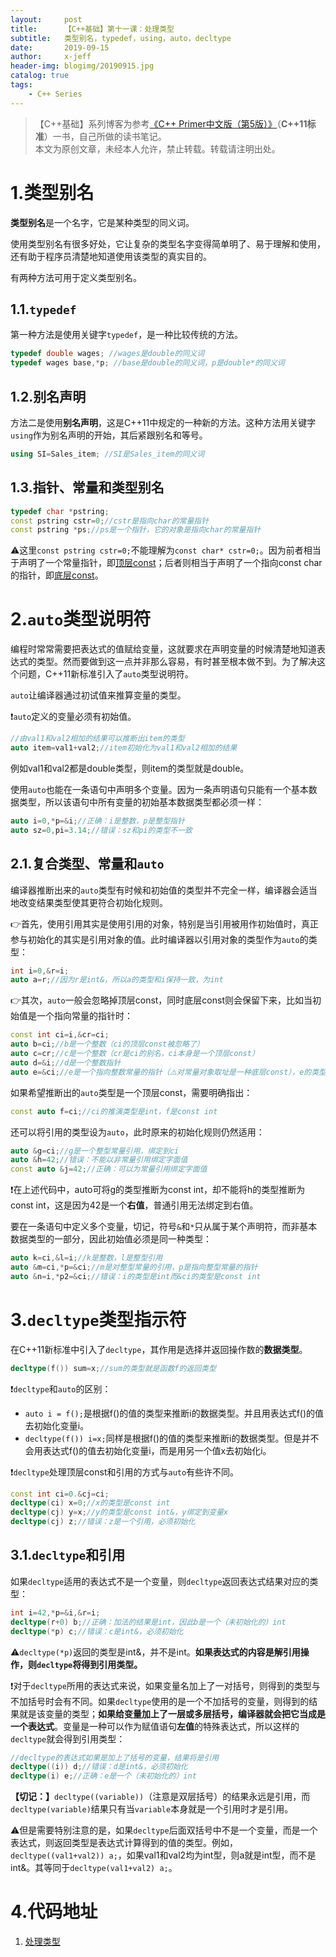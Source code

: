 ```yaml
---
layout:     post
title:      【C++基础】第十一课：处理类型
subtitle:   类型别名，typedef，using，auto，decltype
date:       2019-09-15
author:     x-jeff
header-img: blogimg/20190915.jpg
catalog: true
tags:
    - C++ Series
---
```

>【C++基础】系列博客为参考[《C++ Primer中文版（第5版）》](https://www.phei.com.cn/module/goods/wssd_content.jsp?bookid=37655)（**C++11标准**）一书，自己所做的读书笔记。  
>本文为原创文章，未经本人允许，禁止转载。转载请注明出处。

# 1.类型别名

**类型别名**是一个名字，它是某种类型的同义词。

使用类型别名有很多好处，它让复杂的类型名字变得简单明了、易于理解和使用，还有助于程序员清楚地知道使用该类型的真实目的。

有两种方法可用于定义类型别名。

## 1.1.`typedef`

第一种方法是使用关键字`typedef`，是一种比较传统的方法。

```c++
typedef double wages; //wages是double的同义词
typedef wages base,*p; //base是double的同义词，p是double*的同义词
```

## 1.2.别名声明

方法二是使用**别名声明**，这是C++11中规定的一种新的方法。这种方法用关键字`using`作为别名声明的开始，其后紧跟别名和等号。

```c++
using SI=Sales_item; //SI是Sales_item的同义词
```

## 1.3.指针、常量和类型别名

```c++
typedef char *pstring;
const pstring cstr=0;//cstr是指向char的常量指针
const pstring *ps;//ps是一个指针，它的对象是指向char的常量指针
```

⚠️这里`const pstring cstr=0;`不能理解为`const char* cstr=0;`。因为前者相当于声明了一个常量指针，即[顶层const](http://shichaoxin.com/2019/08/17/C++基础-第十课-const限定符/)；后者则相当于声明了一个指向const char的指针，即[底层const](http://shichaoxin.com/2019/08/17/C++基础-第十课-const限定符/)。

# 2.`auto`类型说明符

编程时常常需要把表达式的值赋给变量，这就要求在声明变量的时候清楚地知道表达式的类型。然而要做到这一点并非那么容易，有时甚至根本做不到。为了解决这个问题，C++11新标准引入了`auto`类型说明符。

`auto`让编译器通过初试值来推算变量的类型。

❗️`auto`定义的变量必须有初始值。

```c++
//由val1和val2相加的结果可以推断出item的类型
auto item=val1+val2;//item初始化为val1和val2相加的结果
```

例如val1和val2都是double类型，则item的类型就是double。

使用`auto`也能在一条语句中声明多个变量。因为一条声明语句只能有一个基本数据类型，所以该语句中所有变量的初始基本数据类型都必须一样：

```c++
auto i=0,*p=&i;//正确：i是整数，p是整型指针
auto sz=0,pi=3.14;//错误：sz和pi的类型不一致
```

## 2.1.复合类型、常量和`auto`

编译器推断出来的`auto`类型有时候和初始值的类型并不完全一样，编译器会适当地改变结果类型使其更符合初始化规则。

👉首先，使用引用其实是使用引用的对象，特别是当引用被用作初始值时，真正参与初始化的其实是引用对象的值。此时编译器以引用对象的类型作为`auto`的类型：

```c++
int i=0,&r=i;
auto a=r;//因为r是int&，所以a的类型和i保持一致，为int
```

👉其次，`auto`一般会忽略掉顶层const，同时底层const则会保留下来，比如当初始值是一个指向常量的指针时：

```c++
const int ci=i,&cr=ci;
auto b=ci;//b是一个整数（ci的顶层const被忽略了）
auto c=cr;//c是一个整数（cr是ci的别名，ci本身是一个顶层const）
auto d=&i;//d是一个整数指针
auto e=&ci;//e是一个指向整数常量的指针（⚠️对常量对象取址是一种底层const），e的类型为const int*，底层const被保留。
```

如果希望推断出的`auto`类型是一个顶层const，需要明确指出：

```c++
const auto f=ci;//ci的推演类型是int，f是const int
```

还可以将引用的类型设为`auto`，此时原来的初始化规则仍然适用：

```c++
auto &g=ci;//g是一个整型常量引用，绑定到ci
auto &h=42;//错误：不能以非常量引用绑定字面值
const auto &j=42;//正确：可以为常量引用绑定字面值
```

❗️在上述代码中，auto可将g的类型推断为const int，却不能将h的类型推断为const int，这是因为42是一个**右值**，普通引用无法绑定到右值。

要在一条语句中定义多个变量，切记，符号`&`和`*`只从属于某个声明符，而非基本数据类型的一部分，因此初始值必须是同一种类型：

```c++
auto k=ci,&l=i;//k是整数，l是整型引用
auto &m=ci,*p=&ci;//m是对整型常量的引用，p是指向整型常量的指针
auto &n=i,*p2=&ci;//错误：i的类型是int而&ci的类型是const int
```

# 3.`decltype`类型指示符

在C++11新标准中引入了`decltype`，其作用是选择并返回操作数的**数据类型**。

```c++
decltype(f()) sum=x;//sum的类型就是函数f的返回类型
```

❗️`decltype`和`auto`的区别：* `auto i = f();`是根据f()的值的类型来推断i的数据类型。并且用表达式f()的值去初始化变量i。* `decltype(f()) i=x;`同样是根据f()的值的类型来推断i的数据类型。但是并不会用表达式f()的值去初始化变量i，而是用另一个值x去初始化i。

❗️`decltype`处理顶层const和引用的方式与`auto`有些许不同。

```c++
const int ci=0.&cj=ci;
decltype(ci) x=0;//x的类型是const int
decltype(cj) y=x;//y的类型是const int&，y绑定到变量x
decltype(cj) z;//错误：z是一个引用，必须初始化
```

## 3.1.`decltype`和引用

如果`decltype`适用的表达式不是一个变量，则`decltype`返回表达式结果对应的类型：

```c++
int i=42,*p=&i,&r=i;
decltype(r+0) b;//正确：加法的结果是int，因此b是一个（未初始化的）int
decltype(*p) c;//错误：c是int&，必须初始化
```

⚠️`decltype(*p)`返回的类型是int&，并不是int。**如果表达式的内容是解引用操作，则`decltype`将得到引用类型。**

❗️对于`decltype`所用的表达式来说，如果变量名加上了一对括号，则得到的类型与不加括号时会有不同。如果`decltype`使用的是一个不加括号的变量，则得到的结果就是该变量的类型；**如果给变量加上了一层或多层括号，编译器就会把它当成是一个表达式**。变量是一种可以作为赋值语句**左值**的特殊表达式，所以这样的`decltype`就会得到引用类型：

```c++
//decltype的表达式如果是加上了括号的变量，结果将是引用
decltype((i)) d;//错误：d是int&，必须初始化
decltype(i) e;//正确：e是一个（未初始化的）int
```

**【切记：】**`decltype((variable))`（注意是双层括号）的结果永远是引用，而`decltype(variable)`结果只有当`variable`本身就是一个引用时才是引用。

⚠️但是需要特别注意的是，如果`decltype`后面双括号中不是一个变量，而是一个表达式，则返回类型是表达式计算得到的值的类型。例如，`decltype((val1+val2)) a;`，如果val1和val2均为int型，则a就是int型，而不是int&。其等同于`decltype(val1+val2) a;`。

# 4.代码地址

1. [处理类型](https://github.com/x-jeff/CPlusPlus_Code_Demo/tree/master/Demo11)